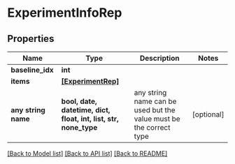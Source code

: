 # ExperimentInfoRep


## Properties
Name | Type | Description | Notes
------------ | ------------- | ------------- | -------------
**baseline_idx** | **int** |  | 
**items** | [**[ExperimentRep]**](ExperimentRep.md) |  | 
**any string name** | **bool, date, datetime, dict, float, int, list, str, none_type** | any string name can be used but the value must be the correct type | [optional]

[[Back to Model list]](../README.md#documentation-for-models) [[Back to API list]](../README.md#documentation-for-api-endpoints) [[Back to README]](../README.md)


